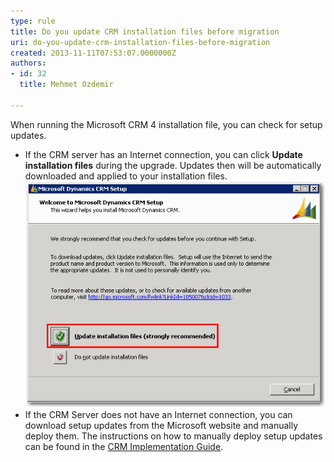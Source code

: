 ```yaml
---
type: rule
title: Do you update CRM installation files before migration
uri: do-you-update-crm-installation-files-before-migration
created: 2013-11-11T07:53:07.0000000Z
authors:
- id: 32
  title: Mehmet Ozdemir

---
```


When running the Microsoft CRM 4 installation file, you can check for setup updates.
 
- If the CRM server has an Internet connection, you can click  **Update installation files**  during the upgrade. Updates then will be automatically downloaded and applied to your installation files.
![Update CRM installation files](../../assets/CRM_UpdateSetup.gif)
- If the CRM Server does not have an Internet connection, you can download setup updates from the Microsoft website and manually deploy them. The instructions on how to manually deploy setup updates can be found in the [CRM Implementation Guide](http://www.ssw.com.au/SSW/Redirect/MSDNTaskList.htm).
